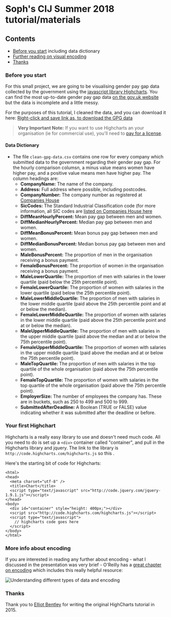 # Soph's CIJ Summer 2018 tutorial/materials

## Contents
* [Before you start](#before-you-start) including data dictionary
* [Further reading on visual encoding](#more-info-about-encoding)
* [Thanks](#thanks)

### Before you start
For this small project, we are going to be visualising gender pay gap data collected by the government using the [javascript library Highcharts](https://www.highcharts.com/ "Highcharts"). You can find the most up-to-date gender pay gap data [on the gov.uk website](https://gender-pay-gap.service.gov.uk/ "Gender Pay Gap Statistics") but the data is incomplete and a little messy.

For the purposes of this tutorial, I cleaned the data, and you can download it here: [Right-click and save link as, to download the GPG data](https://raw.githubusercontent.com/sophiewarnes/sophiewarnes.github.io/master/Training/Files/clean-gpg-data.csv "UK Gender Pay Gap Data")

> **Very Important Note:** If you want to use Highcharts an your organisation (ie for commercial use), you'll need to [pay for a license](http://www.highcharts.com/products/highcharts "Pay for a HighCharts license").

#### Data Dictionary

* The file `clean-gpg-data.csv` contains one row for every company which submitted data to the government regarding their gender pay gap. For the hourly comparison columsn, a minus value means women have higher pay, and a positive value means men have higher pay. The column headings are:
  * **CompanyName:** The name of the company.
  * **Address:** Full address where possible, including postcodes.
  * **CompanyNumber:** The company number as registered at [Companies House](https://www.gov.uk/government/organisations/companies-house "Companies House")
  * **SicCodes:** The Standard Industrial Classification code (for more information, all SIC codes are [listed on Companies House here](https://resources.companieshouse.gov.uk/sic/ "(SIC) Code List")
  * **DiffMeanHourlyPercent:** Mean pay gap between men and women.
  * **DiffMedianHourlyPercent:** Median pay gap between men and women.
  * **DiffMeanBonusPercent:** Mean bonus pay gap between men and women.
  * **DiffMedianBonusPercent:** Median bonus pay gap between men and women.
  * **MaleBonusPercent:** The proportion of men in the organisation receiving a bonus payment.
  * **FemaleBonusPercent:** The proportion of women in the organisation receiving a bonus payment.
  * **MaleLowerQuartile:** The proportion of men with salaries in the lower quartile (paid below the 25th percentile point).
  * **FemaleLowerQuartile:** The proportion of women with salaries in the lower quartile (paid below the 25th percentile point).
  * **MaleLowerMiddleQuartile:** The proportion of men with salaries in the lower middle quartile (paid above the 25th percentile point and at or below the median).
  * **FemaleLowerMiddleQuartile:** The proportion of women with salaries in the lower middle quartile (paid above the 25th percentile point and at or below the median).
  * **MaleUpperMiddleQuartile:** The proportion of men with salaries in the upper middle quartile (paid above the median and at or below the 75th percentile point).
  * **FemaleUpperMiddleQuartile:** The proportion of women with salaries in the upper middle quartile (paid above the median and at or below the 75th percentile point).
  * **MaleTopQuartile:** The proportion of men with salaries in the top quartile of the whole organisation (paid above the 75th percentile point).
  * **FemaleTopQuartile:** The proportion of women with salaries in the top quartile of the whole organisation (paid above the 75th percentile point).
  * **EmployerSize:** The number of employees the company has. These are in buckets, such as 250 to 499 and 500 to 999.
  * **SubmittedAfterDeadline:** A Boolean (TRUE or FALSE) value indicating whether it was submitted after the deadline or before.

### Your first Highchart

Highcharts is a really easy library to use and doesn't need much code. All you need to do is set up a `<div>` container called "container", and pull in the Highcharts library and jquery. The link to the library is `http://code.highcharts.com/highcharts.js` so this .

Here's the starting bit of code for Highcharts:
```<!DOCTYPE html>
<html>
<head>
  <meta charset="utf-8" />
  <title>Chart</title>
  <script type="text/javascript" src="http://code.jquery.com/jquery-1.9.1.js"></script>
</head>
<body>
  <div id="container" style="height: 400px;"></div>
  <script src="http://code.highcharts.com/highcharts.js"></script>
  <script type="text/javascript">
    // highcharts code goes here
  </script>
</body>
</html>
```

### More info about encoding

If you are interested in reading any further about encoding - what I discussed in the presentation was very brief - O'Reilly has a [great chapter on encoding](https://www.oreilly.com/library/view/designing-data-visualizations/9781449314774/ch04.html "Designing Data Visualizations: Choose Appropriate Visual Encodings") which includes this really helpful resource:

![Understanding different types of data and encoding](https://www.oreilly.com/library/view/designing-data-visualizations/9781449314774/httpatomoreillycomsourceoreillyimages898026.png "Understanding different types of data and encoding")


### Thanks
Thank you to [Elliot Bentley](https://twitter.com/elliot_bentley "@Elliot_Bentley on Twitter") for writing the original HighCharts tutorial in 2015.
